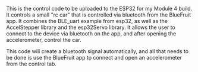 This is the control code to be uploaded to the ESP32 for my Module 4 build. It controls a small "rc car" that is controlled
via bluetooth from the BlueFruit app. It combines the BLE_uart example from esp32, as well as the AccelStepper library
and the esp32Servo library. It allows the user to connect to the device via bluetooth on the app, and after opening the
accelerometer, control the car.

This code will create a bluetooth signal automatically, and all that needs to be done is use the BlueFruit app to connect
and open an accelerometer from the control tab. 
